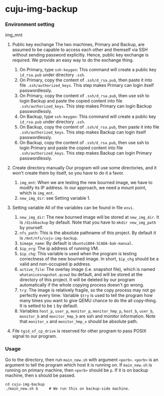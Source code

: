 # cuju-img-backup
### Environment setting
img_mnt
1. Public key exchange
	The two machines, Primary and Backup, are assumed to be capable to access each other and themself via SSH without sending password explicitly. Hence, public key exchange is required.
	We provide an easy way to do the exchange thing.
	1. On Primary, type ```ssh-keygen```: This command will create a public key ```id_rsa.pub``` under directory ```.ssh```.
	2. On Primary, copy the content of ```.ssh/d_rsa.pub```, then paste it into file ```.ssh/authorized_keys```. This step makes Primary can login itself passwordlessly.
	3. On Primary, copy the content of ```.ssh/d_rsa.pub```, then use ssh to login Backup and paste the copied content into file ```.ssh/authorized_keys```. This step makes Primary can login Backup passwordlessly.
	4. On Backup, type ```ssh-keygen```: This command will create a public key ```id_rsa.pub``` under directory ```.ssh```.
	5. On Backup, copy the content of ```.ssh/d_rsa.pub```, then paste it into file ```.ssh/authorized_keys```. This step makes Backup can login itself passwordlessly.
	6. On Backup, copy the content of ```.ssh/d_rsa.pub```, then use ssh to login Primary and paste the copied content into file ```.ssh/authorized_keys```. This step makes Backup can login Primary passwordlessly.
2. Create directory manually
	Our program will use some directories, and it won't create them by itself, so you have to do it a favor.
	1. ```img_mnt```: When we are testing the new bourned image, we have to modify its IP address. In our approach, we need a mount point, which is ```img_mnt```.
	2. ```new_img_dir```: see Setting variable 1.
3. Setting variable
    All of the variables can be found in file ```envi```.
	1. ```new_img_dir```: The new bourned image will be stored at ```new_img_dir```. It is ```/diskbackup``` by default. Note that you have to ```mkdir new_img_path``` by yourself.
	2. ```nfs_path```: This is the absolute pathname of this project. By default it is ```/mnt/nfs/cuju-img-backup```.
	3. ```$image_name```: By default is ```Ubuntu1804-SCADA-bak-manual```.
	4. ```$ip_org```: The ip address of running VM.
	5. ```$ip_chg```: This variable is used when the program is testing correctness of the new bourned image. In short, ```$ip_chg``` should be a valid and non-occupied ip address.
	6. ```active_file```: The overlay image (i.e. snapshot file), which is named ```whatanicesnapshot.qcow2``` bu default, and will be stored at the directory of this project. It will be deleted by our program automatically if the whole copying process doesn't go wrong.
	7. ```try```: The image is relatively fragile, so the copy process may not go perfectly every time. Variable ```$try``` is used to tell the program how many times you want to give QEMU chance to do the all copy-thing. It is setted to be ```1``` by default.
	8. Variables ```host_p```, ```user_p```, ```monitor_p```, ```monitor_hmp_p```, ```host_b```, ```user_b```, ```monitor_b``` and ```monitor_hmp_b``` are ssh and monitor information. Note that ```monitor_x``` and ```monitor_hmp_x``` should be absolute path.

4. File ```tgid_of_cp_drive``` is reserved for other program to pass POSIX signal to our program.

### Usage
Go to the directory, then run ```main_new.sh``` with argument ```<porb>```. ```<porb>``` is an argument to tell the program which host it is running on. If ```main_new.sh``` is running on primary machine, then ```<porb>``` should be ```p```. If it is on backup machine, then ```b``` should be passed.
```bash=
cd cuju-img-backup
./main_new.sh b     # We run this on backup-side machine.
```